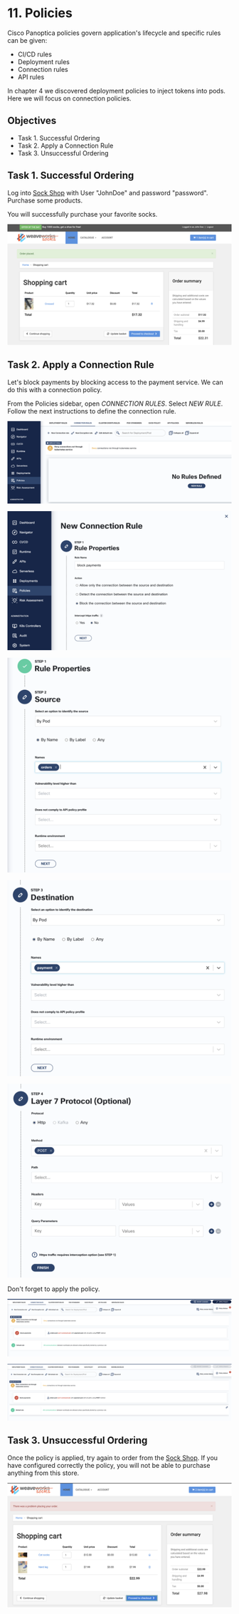 # 11. Policies

Cisco Panoptica policies govern application's lifecycle and specific rules can be given:

* CI/CD rules
* Deployment rules
* Connection rules
* API rules

In chapter 4 we discovered deployment policies to inject tokens into pods. Here we will focus on connection policies.

## Objectives
- Task 1. Successful Ordering
- Task 2. Apply a Connection Rule
- Task 3. Unsuccessful Ordering


## Task 1. Successful Ordering

Log into [Sock Shop](http://location.hostname:8080) with User "JohnDoe" and password "password".
Purchase some products.

You will successfully purchase your favorite socks.

![](./images/Screenshot%202023-02-13%20at%2016.21.07.png)

## Task 2. Apply a Connection Rule

Let's block payments by blocking access to the payment service.
We can do this with a connection policy.

From the Policies sidebar, open *CONNECTION RULES*.
Select *NEW RULE*. Follow the next instructions to define the connection rule.

![](./images/Screenshot%202023-02-13%20at%2016.09.25.png)

![](./images/Screenshot%202023-02-13%20at%2016.09.09.png)

![](./images/Screenshot%202023-02-13%20at%2016.09.50.png)

![](./images/Screenshot%202023-02-13%20at%2016.10.16.png)

![](./images/Screenshot%202023-02-13%20at%2016.25.41.png)

Don't forget to apply the policy.

![](./images/Screenshot%202023-02-13%20at%2016.10.48.png)

![](./images/Screenshot%202023-02-13%20at%2016.10.54.png)

## Task 3. Unsuccessful Ordering

Once the policy is applied, try again to order from the [Sock Shop](http://location.hostname:8080).
If you have configured correctly the policy, you will not be able to purchase anything from this store.

![](./images/Screenshot%202023-02-13%20at%2016.11.12.png)
